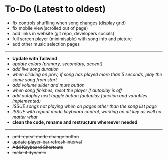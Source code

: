 # To-Do (Latest to oldest)

-   fix controls shuffling when song changes (display grid)
-   fix mobile view(scrolled out of page)
-   add links in website (git repo, developers socials)
-   full screen player (minimisable) with song info and picture
-   add other music selection pages

---

-   **Update with Tailwind**
-   _update colors (primary, secondary, accent)_
-   _add live song duration_
-   _when clicking on prev, if song has played more than 5 seconds, play the same song from start_
-   _add volume slider and mute button_
-   _when song finishes, reset the player if autoplay is off_
-   _add autoplay next toggle button (autoplay function and variables implemented)_
-   _ISSUE songs not playing when on pages other than the song list page_
-   _ISSUE with repeat mode keyboard control, working on alt key as well no matter what_
-   **clean the code, rename and restructure whereever needed**

---

-   ~~add repeat mode change button~~
-   ~~update player-bar refresh interval~~
-   ~~Add Keyboard Shortcuts~~
-   ~~make it dynamic~~

